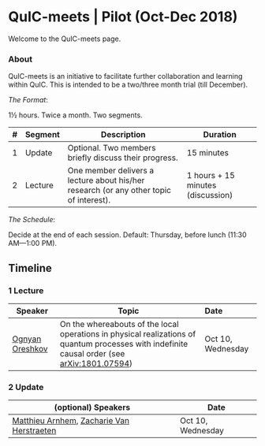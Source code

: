 # QuIC-meets | Pilot (Oct-Dec 2018)
Welcome to the QuIC-meets page. 



### About

QuIC-meets is an initiative to facilitate further collaboration and learning within QuIC. This is intended to be a two/three month trial (till December). 





*The Format*: 

1½ hours. Twice a month. Two segments.

| #    | Segment | Description                                                  | Duration                          |
| ---- | ------- | ------------------------------------------------------------ | --------------------------------- |
| 1    | Update  | Optional. Two members briefly discuss their progress.        | 15 minutes                        |
| 2    | Lecture | One member delivers a lecture about his/her research (or any other topic of interest). | 1 hours + 15 minutes (discussion) |





*The Schedule*: 

Decide at the end of each session. Default: Thursday, before lunch (11:30 AM—1:00 PM).



## Timeline



### 1 Lecture

| Speaker                                                   | Topic                                                        | Date               |
| --------------------------------------------------------- | ------------------------------------------------------------ | :----------------- |
| [Ognyan Oreshkov](http://quic.ulb.ac.be/members/oreshkov) | On the whereabouts of the local operations in physical realizations of quantum processes with indefinite causal order (see [arXiv:1801.07594](https://arxiv.org/abs/1801.07594)) | Oct 10,  Wednesday |



### 2 Update

| (optional) Speakers                                          | Date              |
| ------------------------------------------------------------ | ----------------- |
| [Matthieu Arnhem](http://quic.ulb.ac.be/members/marnhem), [Zacharie Van Herstraeten](http://quic.ulb.ac.be/members/zvherst) | Oct 10, Wednesday |

